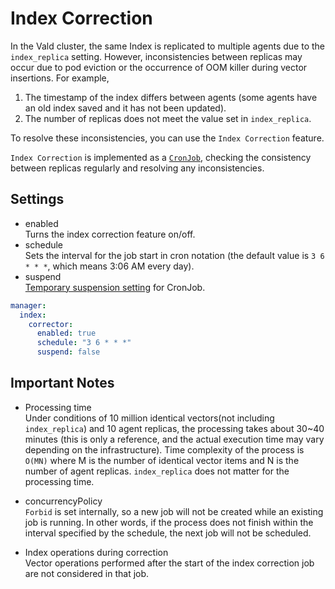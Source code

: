 # Index Correction

In the Vald cluster, the same Index is replicated to multiple agents due to the `index_replica` setting. However, inconsistencies between replicas may occur due to pod eviction or the occurrence of OOM killer during vector insertions. For example,

1. The timestamp of the index differs between agents (some agents have an old index saved and it has not been updated).
2. The number of replicas does not meet the value set in `index_replica`.

To resolve these inconsistencies, you can use the `Index Correction` feature.

`Index Correction` is implemented as a [`CronJob`](https://kubernetes.io/docs/concepts/workloads/controllers/cron-jobs/), checking the consistency between replicas regularly and resolving any inconsistencies.

## Settings

- enabled  
  Turns the index correction feature on/off.
- schedule  
  Sets the interval for the job start in cron notation (the default value is `3 6 * * *`, which means 3:06 AM every day).
- suspend  
  [Temporary suspension setting](https://kubernetes.io/docs/concepts/workloads/controllers/cron-jobs/#schedule-suspension) for CronJob.

```yaml
manager:
  index:
    corrector:
      enabled: true
      schedule: "3 6 * * *"
      suspend: false
```

## Important Notes

- Processing time  
  Under conditions of 10 million identical vectors(not including `index_replica`) and 10 agent replicas, the processing takes about 30~40 minutes (this is only a reference, and the actual execution time may vary depending on the infrastructure). Time complexity of the process is `O(MN)` where M is the number of identical vector items and N is the number of agent replicas. `index_replica` does not matter for the processing time.

- concurrencyPolicy  
  `Forbid` is set internally, so a new job will not be created while an existing job is running. In other words, if the process does not finish within the interval specified by the schedule, the next job will not be scheduled.

- Index operations during correction  
  Vector operations performed after the start of the index correction job are not considered in that job.
